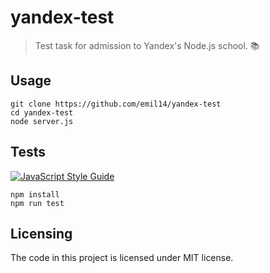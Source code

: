 # yandex-test
> Test task for admission to Yandex's Node.js school. :books:

## Usage
```shell
git clone https://github.com/emil14/yandex-test
cd yandex-test
node server.js
```

## Tests
[![JavaScript Style Guide](https://cdn.rawgit.com/standard/standard/master/badge.svg)](https://github.com/standard/standard)

```shell
npm install
npm run test
```

## Licensing
The code in this project is licensed under MIT license.
